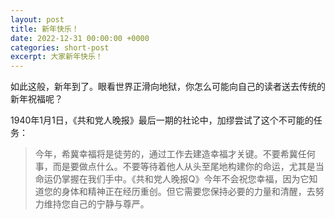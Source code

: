 ```yaml
---
layout: post
title: 新年快乐！
date: 2022-12-31 00:00:00 +0000
categories: short-post
excerpt: 大家新年快乐！
---
```


如此这般，新年到了。眼看世界正滑向地狱，你怎么可能向自己的读者送去传统的新年祝福呢？

1940年1月1日，《共和党人晚报》最后一期的社论中，加缪尝试了这个不可能的任务：

> 今年，希冀幸福将是徒劳的，通过工作去建造幸福才关键。不要希冀任何事，而是要做点什么。不要等待着他人从头至尾地构建你的命运，尤其是当命运仍掌握在我们手中。《共和党人晚报Q》今年不会祝您幸福，因为它知道您的身体和精神正在经历重创。但它需要您保持必要的力量和清醒，去努力维持您自己的宁静与尊严。